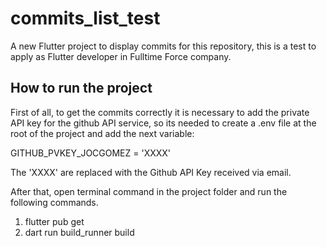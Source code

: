 # commits_list_test

A new Flutter project to display commits for this repository, this is a test to apply as Flutter developer in Fulltime Force company.

## How to run the project

First of all, to get the commits correctly it is necessary to add the private API key for the github API service, so its needed to create a .env file at the root of the project and add the next variable:

GITHUB_PVKEY_JOCGOMEZ = 'XXXX'

The 'XXXX' are replaced with the Github API Key received via email.

After that, open terminal command in the project folder and run the following commands.

1. flutter pub get
2. dart run build_runner build